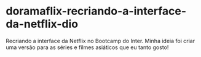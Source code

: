 # doramaflix-recriando-a-interface-da-netflix-dio

Recriando a interface da Netflix no Bootcamp do Inter.
Minha ideia foi criar uma versão para as séries e filmes asiáticos que eu tanto gosto!
